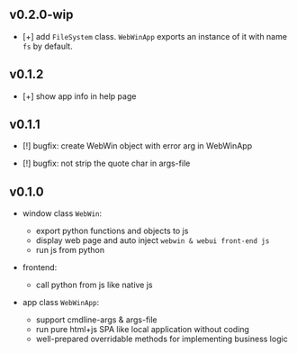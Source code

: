 ## v0.2.0-wip

* [+] add `FileSystem` class. `WebWinApp` exports an instance of it with name `fs` by default.

## v0.1.2

* [+] show app info in help page

## v0.1.1

* [!] bugfix: create WebWin object with error arg in WebWinApp

* [!] bugfix: not strip the quote char in args-file

## v0.1.0

* window class `WebWin`:
  * export python functions and objects to js
  * display web page and auto inject `webwin & webui front-end js`
  * run js from python

* frontend:
  * call python from js like native js

* app class `WebWinApp`:
  * support cmdline-args & args-file
  * run pure html+js SPA like local application without coding
  * well-prepared overridable methods for implementing business logic
